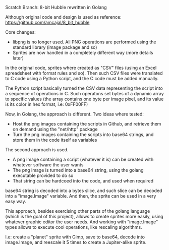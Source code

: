 
Scratch Branch: 8-bit Hubble rewritten in Golang

Although original code and design is used as reference: https://github.com/amcajal/8_bit_hubble

Core changes:
- libpng is no longer used. All PNG operations are performed using the standard library (image package and so)
- Sprites are now handled in a completely different way (more details later)

In the original code, sprites where created as "CSV" files (using an Excel spreadsheet with format rules and so).
Then such CSV files were translated to C code using a Python script, and the C code must be added manually.

The Python script basically turned the CSV data representing the script into a sequence of operations in C.
Such operatons set bytes of a dynamic array to specific values (the array contains one byte per image pixel,
and its value is its color in hex format, i.e: 0xFF00FF)

Now, in Golang, the approach is different. Two ideas where tested:
- Host the png images containing the scripts in Github, and retrieve them on demand using the "net/http" package
- Turn the png images containing the scripts into base64 strings, and store them in the code itself as variables

The second approach is used.
- A png image containing a script (whatever it is) can be created with whatever software the user wants
- The png image is turned into a base64 string, using the golang executable provided to do so
- That string can be hardcoed into the code, and used when required

base64 string is decoded into a bytes slice, and such slice can be decoded into a "image.Image" variable.
And then, the sprite can be used in a very easy way.

This approach, besides exercising other parts of the golang language (which is the goal of this project),
allows to create sprites more easily, using whatever graphic editor the user needs. And working with "image.Image"
types allows to execute cool operations, like rescaling algorithms.

I.e: create a "planet" sprite with Gimp, save to base64, decode into image.Image, and reescale it 5 times to create
a Jupiter-alike sprite.
